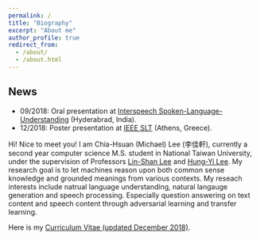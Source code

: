 ```yaml
---
permalink: /
title: "Biography"
excerpt: "About me"
author_profile: true
redirect_from: 
  - /about/
  - /about.html
---
```


## News
- 09/2018: Oral presentation at [Interspeech Spoken-Language-Understanding](http://interspeech2018.org/index.html) (Hyderabrad, India). 
- 12/2018: Poster presentation at [IEEE SLT](http://www.slt2018.org/) (Athens, Greece).



Hi! Nice to meet you!
I am Chia-Hsuan (Michael) Lee (李佳軒), currently a second year computer science M.S. student in National Taiwan University, under the supervision of Professors [Lin-Shan Lee](http://speech.ee.ntu.edu.tw/previous_version/lslNew.htm) and [Hung-Yi Lee](http://speech.ee.ntu.edu.tw/~tlkagk/). My research goal is to let machines reason upon both common sense knowledge and grounded meanings from various contexts. My reseach interests include natrual language understanding, natural langauge generation and speech processing. Especially question answering on text content and speech content through adversarial learning and transfer learning.

Here is my [Curriculum Vitae (updated December 2018)](https://drive.google.com/open?id=1lnxs95uPXJMmEnzts6zkjOZpm7H_9Xxl).
